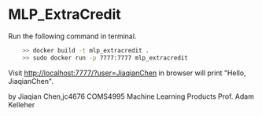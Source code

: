 # MLP_ExtraCredit

Run the following command in terminal.

``` bash
    >> docker build -t mlp_extracredit .
    >> sudo docker run -p 7777:7777 mlp_extracredit
```
Visit [http://localhost:7777/?user=JiaqianChen](http://localhost:7777/?user=JiaqianChen) in browser will print "Hello, JiaqianChen".

by Jiaqian Chen,jc4676
COMS4995 Machine Learning Products
Prof. Adam Kelleher
